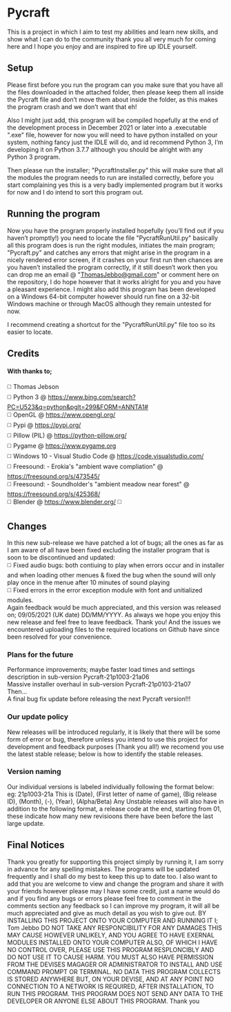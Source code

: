 # Pycraft

This is a project in which I aim to test my abilities and learn new skills, and show what I can do to the community thank you all very much for coming here and I hope you enjoy and are inspired to fire up IDLE yourself.

## Setup

Please first before you run the program can you make sure that you have all the files downloaded in the attached folder, then please keep them all inside the Pycraft file and don’t move them about inside the folder, as this makes the program crash and we don’t want that eh!

Also I might just add, this program will be compiled hopefully at the end of the development process in December 2021 or later into a .executable ".exe" file, however for now you will need to have python installed on your system, nothing fancy just the IDLE will do, and id recommend Python 3, I’m developing it on Python 3.7.7 although you should be alright with any Python 3 program.

Then please run the installer; "PycraftInstaller.py" this will make sure that all the modules the program needs to run are installed correctly, before you start complaining yes this is a very badly implemented program but it works for now and I do intend to sort this program out.

## Running the program

Now you have the program properly installed hopefully (you’ll find out if you haven’t promptly!) you need to locate the file "PycraftRunUtil.py" basically all this program does is run the right modules, initiates the main program; "Pycraft.py" and catches any errors that might arise in the program in a nicely rendered error screen, if it crashes on your first run then chances are you haven’t installed the program correctly, if it still doesn’t work then you can drop me an email @ "ThomasJebbo@gmail.com" or comment here on the repository, I do hope however that it works alright for you and you have a pleasant experience. I might also add this program has been developed on a Windows 64-bit computer however should run fine on a 32-bit Windows machine or through MacOS although they remain untested for now. 

I recommend creating a shortcut for the "PycraftRunUtil.py" file too so its easier to locate.

## Credits

#### With thanks to; <br />
:white_medium_square: Thomas Jebson <br />
:white_medium_square: Python 3 @ https://www.bing.com/search?PC=U523&q=python&pglt=299&FORM=ANNTA1# <br />
:white_medium_square: OpenGL @ https://www.opengl.org/ <br />
:white_medium_square: Pypi @ https://pypi.org/ <br />
:white_medium_square: Pillow (PIL) @ https://python-pillow.org/ <br />
:white_medium_square: Pygame @ https://www.pygame.org <br />
:white_medium_square: Windows 10 - Visual Studio Code @ https://code.visualstudio.com/ <br />
:white_medium_square: Freesound: - Erokia's "ambient wave compliation" @ https://freesound.org/s/473545/ <br />
:white_medium_square: Freesound: - Soundholder's "ambient meadow near forest" @ https://freesound.org/s/425368/ <br />
:white_medium_square: Blender @ https://www.blender.org/ :white_medium_square:

## Changes

In this new sub-release we have patched a lot of bugs; all the ones as far as I am aware of all have been fixed excluding the installer program that is soon to be discontinued and updated: <br /> :white_medium_square: Fixed audio bugs: both contiuing to play when errors occur and in installer and when loading other menues & fixed the bug when the sound will only play once in the menue after 10 minutes of sound playing <br /> :white_medium_square: Fixed errors in the error exception module with font and unitialized modules. <br /> Again feedback would be much appreciated, and this version was released on; 09/05/2021 (UK date) DD/MM/YYYY. As always we hope you enjoy this new release and feel free to leave feedback. Thank you! And the issues we encountered uploading files to the required locations on Github have since been resolved for your convenience.

### Plans for the future

Performance improvements; maybe faster load times and settings description in sub-version Pycraft-21p1003-21a06 <br />
Massive installer overhaul in sub-version Pycraft-21p0103-21a07<br />
Then... <br />
A final bug fix update before releasing the next Pycraft version!!! <br />

### Our update policy
New releases will be introduced regularly, it is likely that there will be some form of error or bug, therefore unless you intend to use this project for development and feedback purposes (Thank you all!) we recomend you use the latest stable release; below is how to identify the stable releases.

### Version naming
Our individual versions is labeled individually following the format below: eg: 21p1003-21a This is (Date), (First letter of name of game), (Big release ID), (Month), (-), (Year), (Alpha/Beta) Any Unstable releases will also have in addition to the following format, a release code at the end, starting from 01, these indicate how many new revisioons there have been before the last large update.

 ## Final Notices

Thank you greatly for supporting this project simply by running it, I am sorry in advance for any spelling mistakes. The programs will be updated frequently and I shall do my best to keep this up to date too. I also want to add that you are welcome to view and change the program and share it with your friends however please may I have some credit, just a name would do and if you find any bugs or errors please feel free to comment in the comments section any feedback so I can improve my program, it will all be much appreciated and give as much detail as you wish to give out. BY INSTALLING THIS PROJECT ONTO YOUR COMPUTER AND RUNNING IT I; Tom Jebbo DO NOT TAKE ANY RESPONCIBILITY FOR ANY DAMAGES THIS MAY CAUSE HOWEVER UNLIKELY, AND YOU AGREE TO HAVE EXERNAL MODULES INSTALLED ONTO YOUR COMPUTER ALSO, OF WHICH I HAVE NO CONTROL OVER, PLEASE USE THIS PROGRAM RESPLONCIBLY AND DO NOT USE IT TO CAUSE HARM. YOU MUST ALSO HAVE PERMISSION FROM THE DEVISES MAGAGER OR ADMINISTRATOR TO INSTALL AND USE COMMAND PROMPT OR TERMINAL. NO DATA THIS PROGRAM COLLECTS IS STORED ANYWHERE BUT, ON YOUR DEVISE, AND AT ANY POINT NO CONNECTION TO A NETWORK IS REQUIRED, AFTER INSTALLATION, TO RUN THIS PROGRAM. THIS PROGRAM DOES NOT SEND ANY DATA TO THE DEVELOPER OR ANYONE ELSE ABOUT THIS PROGRAM. Thank you
